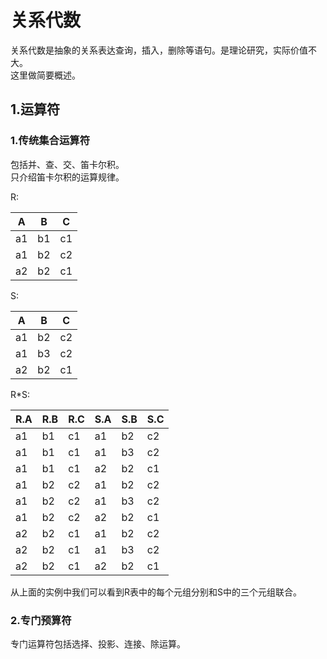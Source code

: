 # 关系代数
关系代数是抽象的关系表达查询，插入，删除等语句。是理论研究，实际价值不大。<br>
这里做简要概述。<br>

## 1.运算符
### 1.传统集合运算符
包括并、查、交、笛卡尔积。<br>
只介绍笛卡尔积的运算规律。<br>

R:<br>

| A | B | C |
|--|---|  --|
| a1 | b1 | c1 |
| a1  | b2  | c2  |
| a2   | b2  | c1  |

S:<br>

| A | B | C |
|---|---|---|
| a1   | b2   | c2   |
| a1   | b3   | c2   |
| a2   | b2   | c1  |


R*S:<br>

| R.A | R.B | R.C | S.A | S.B | S.C |
|-----|-----|-----|-----|-----|-----|
| a1 | b1 | c1 | a1   | b2   | c2   |
| a1 | b1 | c1 | a1   | b3   | c2   |
| a1 | b1 | c1 | a2   | b2   | c1  |
| a1  | b2  | c2  | a1   | b2   | c2   |
| a1  | b2  | c2  | a1   | b3   | c2   |
| a1  | b2  | c2  | a2   | b2   | c1  |
| a2   | b2  | c1  | a1   | b2   | c2   |
| a2   | b2  | c1  | a1   | b3   | c2   |
| a2   | b2  | c1  | a2   | b2   | c1  |

从上面的实例中我们可以看到R表中的每个元组分别和S中的三个元组联合。<br>

### 2.专门预算符
专门运算符包括选择、投影、连接、除运算。<br>
